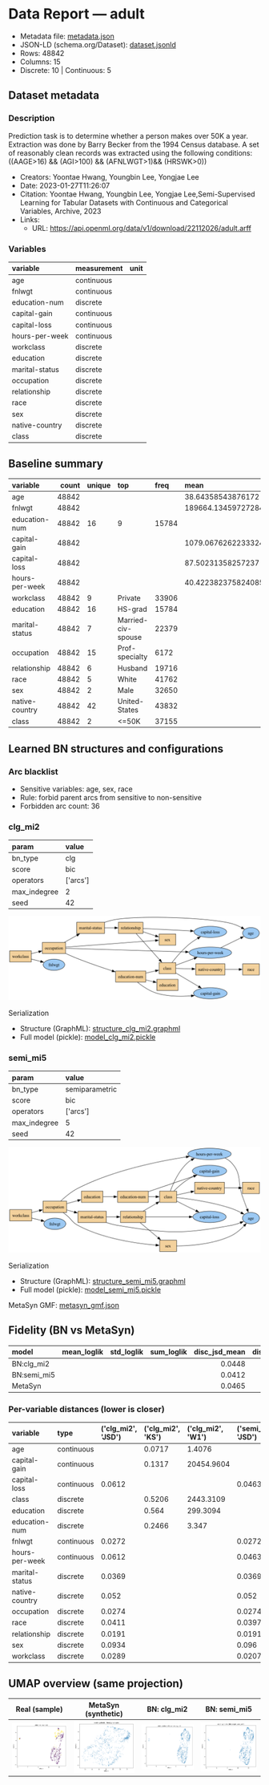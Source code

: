 # Data Report — adult

- Metadata file: [metadata.json](metadata.json)
- JSON-LD (schema.org/Dataset): [dataset.jsonld](dataset.jsonld)
- Rows: 48842
- Columns: 15
- Discrete: 10  |  Continuous: 5

## Dataset metadata


### Description

Prediction task is to determine whether a person makes over 50K a year. Extraction was done by Barry Becker from the 1994 Census database. A set of reasonably clean records was extracted using the following conditions: ((AAGE>16) && (AGI>100) && (AFNLWGT>1)&& (HRSWK>0))

- Creators: Yoontae Hwang, Youngbin Lee, Yongjae Lee
- Date: 2023-01-27T11:26:07
- Citation: Yoontae Hwang, Youngbin Lee, Yongjae Lee,Semi-Supervised Learning for Tabular Datasets with Continuous and Categorical Variables, Archive, 2023
- Links:
  - URL: https://api.openml.org/data/v1/download/22112026/adult.arff

### Variables

| variable       | measurement   | unit   |
|:---------------|:--------------|:-------|
| age            | continuous    |        |
| fnlwgt         | continuous    |        |
| education-num  | discrete      |        |
| capital-gain   | continuous    |        |
| capital-loss   | continuous    |        |
| hours-per-week | continuous    |        |
| workclass      | discrete      |        |
| education      | discrete      |        |
| marital-status | discrete      |        |
| occupation     | discrete      |        |
| relationship   | discrete      |        |
| race           | discrete      |        |
| sex            | discrete      |        |
| native-country | discrete      |        |
| class          | discrete      |        |

## Baseline summary

| variable       |   count | unique   | top                | freq   | mean               | std                | min     | 25%      | 50%      | 75%      | max       |
|:---------------|--------:|:---------|:-------------------|:-------|:-------------------|:-------------------|:--------|:---------|:---------|:---------|:----------|
| age            |   48842 |          |                    |        | 38.64358543876172  | 13.71050993444316  | 17.0    | 28.0     | 37.0     | 48.0     | 90.0      |
| fnlwgt         |   48842 |          |                    |        | 189664.13459727284 | 105604.02542315786 | 12285.0 | 117550.5 | 178144.5 | 237642.0 | 1490400.0 |
| education-num  |   48842 | 16       | 9                  | 15784  |                    |                    |         |          |          |          |           |
| capital-gain   |   48842 |          |                    |        | 1079.0676262233324 | 7452.01905765375   | 0.0     | 0.0      | 0.0      | 0.0      | 99999.0   |
| capital-loss   |   48842 |          |                    |        | 87.50231358257237  | 403.00455212445047 | 0.0     | 0.0      | 0.0      | 0.0      | 4356.0    |
| hours-per-week |   48842 |          |                    |        | 40.422382375824085 | 12.391444024255906 | 1.0     | 40.0     | 40.0     | 45.0     | 99.0      |
| workclass      |   48842 | 9        | Private            | 33906  |                    |                    |         |          |          |          |           |
| education      |   48842 | 16       | HS-grad            | 15784  |                    |                    |         |          |          |          |           |
| marital-status |   48842 | 7        | Married-civ-spouse | 22379  |                    |                    |         |          |          |          |           |
| occupation     |   48842 | 15       | Prof-specialty     | 6172   |                    |                    |         |          |          |          |           |
| relationship   |   48842 | 6        | Husband            | 19716  |                    |                    |         |          |          |          |           |
| race           |   48842 | 5        | White              | 41762  |                    |                    |         |          |          |          |           |
| sex            |   48842 | 2        | Male               | 32650  |                    |                    |         |          |          |          |           |
| native-country |   48842 | 42       | United-States      | 43832  |                    |                    |         |          |          |          |           |
| class          |   48842 | 2        | <=50K              | 37155  |                    |                    |         |          |          |          |           |

## Learned BN structures and configurations

### Arc blacklist

- Sensitive variables: age, sex, race
- Rule: forbid parent arcs from sensitive to non-sensitive
- Forbidden arc count: 36

### clg_mi2

| param        | value    |
|:-------------|:---------|
| bn_type      | clg      |
| score        | bic      |
| operators    | ['arcs'] |
| max_indegree | 2        |
| seed         | 42       |

![BN graph](bn_clg_mi2.png)

Serialization

- Structure (GraphML): [structure_clg_mi2.graphml](structure_clg_mi2.graphml)
- Full model (pickle): [model_clg_mi2.pickle](model_clg_mi2.pickle)

### semi_mi5

| param        | value          |
|:-------------|:---------------|
| bn_type      | semiparametric |
| score        | bic            |
| operators    | ['arcs']       |
| max_indegree | 5              |
| seed         | 42             |

![BN graph](bn_semi_mi5.png)

Serialization

- Structure (GraphML): [structure_semi_mi5.graphml](structure_semi_mi5.graphml)
- Full model (pickle): [model_semi_mi5.pickle](model_semi_mi5.pickle)

MetaSyn GMF: [metasyn_gmf.json](metasyn_gmf.json)

## Fidelity (BN vs MetaSyn)

| model       | mean_loglik   | std_loglik   | sum_loglik   |   disc_jsd_mean |   disc_jsd_median |   cont_ks_mean |   cont_w1_mean |
|:------------|:--------------|:-------------|:-------------|----------------:|------------------:|---------------:|---------------:|
| BN:clg_mi2  |               |              |              |          0.0448 |            0.039  |         0.3069 |        4640.47 |
| BN:semi_mi5 |               |              |              |          0.0412 |            0.0383 |         0.3071 |        4657.79 |
| MetaSyn     |               |              |              |          0.0465 |            0.0384 |         0.4609 |        4431.66 |

### Per-variable distances (lower is closer)

| variable       | type       | ('clg_mi2', 'JSD')   | ('clg_mi2', 'KS')   | ('clg_mi2', 'W1')   | ('semi_mi5', 'JSD')   | ('semi_mi5', 'KS')   | ('semi_mi5', 'W1')   | ('MetaSyn', 'JSD')   | ('MetaSyn', 'KS')   | ('MetaSyn', 'W1')   |
|:---------------|:-----------|:---------------------|:--------------------|:--------------------|:----------------------|:---------------------|:---------------------|:---------------------|:--------------------|:--------------------|
| age            | continuous |                      | 0.0717              | 1.4076              |                       | 0.0657               | 1.4928               |                      | 0.0539              | 0.7069              |
| capital-gain   | continuous |                      | 0.1317              | 20454.9604          |                       | 0.1317               | 20454.9604           |                      | 0.1174              | 20378.4254          |
| capital-loss   | continuous | 0.0612               |                     |                     | 0.0463                |                      |                      | 0.0709               |                     |                     |
| class          | discrete   |                      | 0.5206              | 2443.3109           |                       | 0.5166               | 2527.8571            |                      | 0.9106              | 1632.6689           |
| education      | discrete   |                      | 0.564               | 299.3094            |                       | 0.566                | 301.2509             |                      | 0.952               | 142.792             |
| education-num  | discrete   |                      | 0.2466              | 3.347               |                       | 0.2556               | 3.3923               |                      | 0.2706              | 3.7094              |
| fnlwgt         | continuous | 0.0272               |                     |                     | 0.0272                |                      |                      | 0.0395               |                     |                     |
| hours-per-week | continuous | 0.0612               |                     |                     | 0.0463                |                      |                      | 0.0887               |                     |                     |
| marital-status | discrete   | 0.0369               |                     |                     | 0.0369                |                      |                      | 0.0372               |                     |                     |
| native-country | discrete   | 0.052                |                     |                     | 0.052                 |                      |                      | 0.0545               |                     |                     |
| occupation     | discrete   | 0.0274               |                     |                     | 0.0274                |                      |                      | 0.0284               |                     |                     |
| race           | discrete   | 0.0411               |                     |                     | 0.0397                |                      |                      | 0.0138               |                     |                     |
| relationship   | discrete   | 0.0191               |                     |                     | 0.0191                |                      |                      | 0.0033               |                     |                     |
| sex            | discrete   | 0.0934               |                     |                     | 0.096                 |                      |                      | 0.1065               |                     |                     |
| workclass      | discrete   | 0.0289               |                     |                     | 0.0207                |                      |                      | 0.0228               |                     |                     |

## UMAP overview (same projection)

| Real (sample) | MetaSyn (synthetic) | BN: clg_mi2 | BN: semi_mi5 |
| --- | --- | --- | --- |
| <img src='umap_real.png' width='280'/> | <img src='umap_metasyn.png' width='280'/> | <img src='umap_bn_clg_mi2.png' width='280'/> | <img src='umap_bn_semi_mi5.png' width='280'/> |

